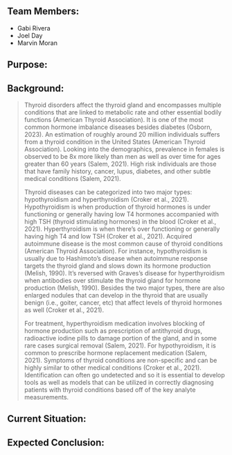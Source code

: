 ## Team Members: 

- Gabi Rivera
- Joel Day
- Marvin Moran

## Purpose: 



## Background:
>
>Thyroid disorders affect the thyroid gland and encompasses multiple conditions that are linked to metabolic rate and other essential bodily functions (American Thyroid Association). It is one of the most common hormone imbalance diseases besides diabetes (Osborn, 2023). An estimation of roughly around 20 million individuals suffers from a thyroid condition in the United States (American Thyroid Association). Looking into the demographics, prevalence in females is observed to be 8x more likely than men as well as over time for ages greater than 60 years (Salem, 2021). High risk individuals are those that have family history, cancer, lupus, diabetes, and other subtle medical conditions (Salem, 2021). 
>
>Thyroid diseases can be categorized into two major types: hypothyroidism and hyperthyroidism (Croker et al., 2021). Hypothyroidism is when production of thyroid hormones is under functioning or generally having low T4 hormones accompanied with high TSH (thyroid stimulating hormones) in the blood (Croker et al., 2021). Hyperthyroidism is when there’s over functioning or generally having high T4 and low TSH (Croker et al., 2021). Acquired autoimmune disease is the most common cause of thyroid conditions (American Thyroid Association). For instance, hypothyroidism is usually due to Hashimoto’s disease when autoimmune response targets the thyroid gland and slows down its hormone production (Melish, 1990). It’s reversed with Graves’s disease for hyperthyroidism when antibodies over stimulate the thyroid gland for hormone production (Melish, 1990). Besides the two major types, there are also enlarged nodules that can develop in the thyroid that are usually benign (i.e., goiter, cancer, etc) that affect levels of thyroid hormones as well (Croker et al., 2021).
>
>For treatment, hyperthyroidism medication involves blocking of hormone production such as prescription of antithyroid drugs, radioactive iodine pills to damage portion of the gland, and in some rare cases surgical removal (Salem, 2021). For hypothyroidism, it is common to prescribe hormone replacement medication (Salem, 2021). Symptoms of thyroid conditions are non-specific and can be highly similar to other medical conditions (Croker et al., 2021). Identification can often go undetected and so it is essential to develop tools as well as models that can be utilized in correctly diagnosing patients with thyroid conditions based off of the key analyte measurements. 



## Current Situation: 



## Expected Conclusion:
